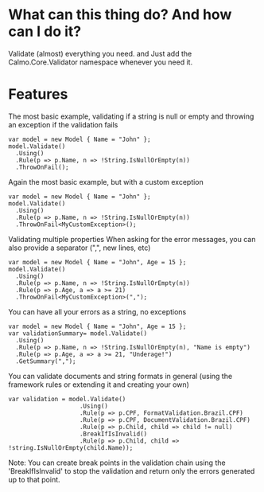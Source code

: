 # What can this thing do? And how can I do it?

Validate (almost) everything you need.
and
Just add the Calmo.Core.Validator namespace whenever you need it.

# Features

The most basic example, validating if a string is null or empty and throwing an exception if the validation fails
```
var model = new Model { Name = "John" };
model.Validate()
  .Using()
  .Rule(p => p.Name, n => !String.IsNullOrEmpty(n))
  .ThrowOnFail();
```

Again the most basic example, but with a custom exception
```
var model = new Model { Name = "John" };
model.Validate()
  .Using()
  .Rule(p => p.Name, n => !String.IsNullOrEmpty(n))
  .ThrowOnFail<MyCustomException>();
```

Validating multiple properties
When asking for the error messages, you can also provide a separator (",", new lines, etc)
```
var model = new Model { Name = "John", Age = 15 };
model.Validate()
  .Using()
  .Rule(p => p.Name, n => !String.IsNullOrEmpty(n))
  .Rule(p => p.Age, a => a >= 21)
  .ThrowOnFail<MyCustomException>(",");
```

You can have all your errors as a string, no exceptions
```
var model = new Model { Name = "John", Age = 15 };
var validationSummary= model.Validate()
  .Using()
  .Rule(p => p.Name, n => !String.IsNullOrEmpty(n), "Name is empty")
  .Rule(p => p.Age, a => a >= 21, "Underage!")
  .GetSummary(",");
```

You can validate documents and string formats in general (using the framework rules or extending it and creating your own)

```
var validation = model.Validate()
                    .Using()
                    .Rule(p => p.CPF, FormatValidation.Brazil.CPF)
                    .Rule(p => p.CPF, DocumentValidation.Brazil.CPF)
                    .Rule(p => p.Child, child => child != null)
                    .BreakIfIsInvalid()
                    .Rule(p => p.Child, child => !string.IsNullOrEmpty(child.Name));
```
Note: You can create break points in the validation chain using the 'BreakIfIsInvalid' to stop the validation and return only the errors generated up to that point.

